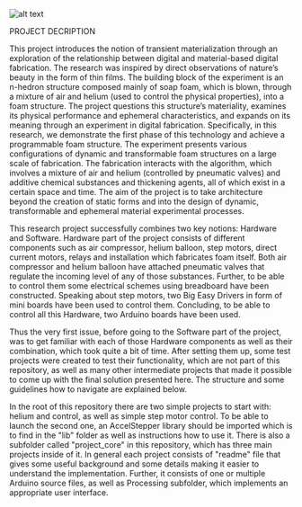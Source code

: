 ![alt text](https://github.com/slakri/Study-and-development-of-a-prototype-of-immaterial-architecture-reverse-printing-machine/blob/master/foam.png "Logo Title Text 1")

  PROJECT DECRIPTION

  This project introduces the notion of transient materialization through an exploration of the relationship between digital and material-based digital fabrication. The research was inspired by direct observations of nature’s beauty in the form of thin films. The building block of the experiment is an n-hedron structure composed mainly of soap foam, which is blown, through a mixture of air and helium (used to control the physical properties), into a foam structure. The project questions this structure’s materiality, examines its physical performance and ephemeral characteristics, and expands on its meaning through an experiment in digital fabrication. Specifically, in this research, we demonstrate the first phase of this technology and achieve a programmable foam structure. The experiment presents various configurations of dynamic and transformable foam structures on a large scale of fabrication. The fabrication interacts with the algorithm, which involves a mixture of air and helium (controlled by pneumatic valves) and additive chemical substances and thickening agents, all of which exist in a certain space and time. The aim of the project is to take architecture beyond the creation of static forms and into the design of dynamic, transformable and ephemeral material experimental processes. 
  
  This research project successfully combines two key notions: Hardware and Software. Hardware part of the project consists of different components such as air compressor, helium balloon, step motors, direct current motors, relays and installation which fabricates foam itself. Both air compressor and helium balloon have attached pneumatic valves that regulate the incoming level of any of those substances. Further, to be able to control them some electrical schemes using breadboard have been constructed. Speaking about step motors, two Big Easy Drivers in form of mini boards have been used to control them. Concluding, to be able to control all this Hardware, two Arduino boards have been used. 
  
  Thus the very first issue, before going to the Software part of the project, was to get familiar with each of those Hardware components as well as their combination, which took quite a bit of time. After setting them up, some test projects were created to test their functionality, which are not part of this repository, as well as many other intermediate projects that made it possible to come up with the final solution presented here. The structure and some guidelines how to navigate are explained below.
  
  In the root of this repository there are two simple projects to start with: helium and control, as well as simple step motor control. To be able to launch the second one, an AccelStepper library should be imported which is to find in the "lib" folder as well as instructions how to use it. There is also a subfolder called "project_core" in this repository, which has three main projects inside of it. In general each project consists of "readme" file that gives some useful background and some details making it easier to understand the implementation. Further, it consists of one or multiple Arduino source files, as well as Processing subfolder, which implements an appropriate user interface. 
